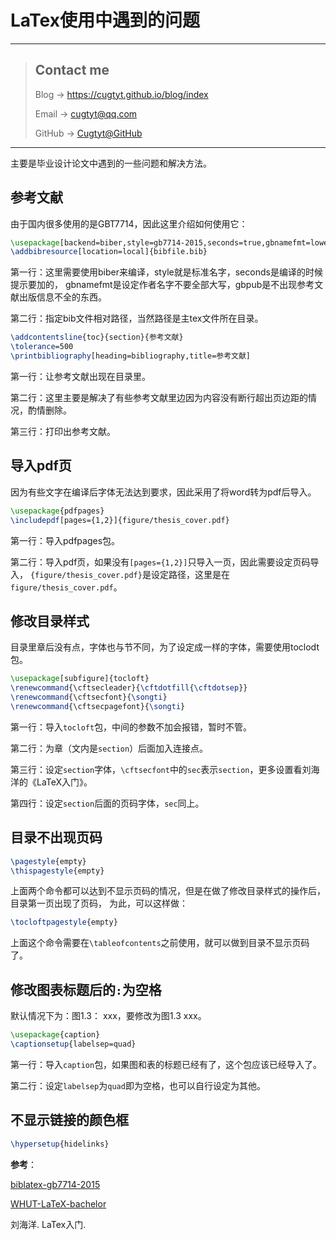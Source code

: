 # LaTex使用中遇到的问题

---
> ## Contact me
> Blog -> <https://cugtyt.github.io/blog/index>
>
> Email -> <cugtyt@qq.com>
>
> GitHub -> [Cugtyt@GitHub](https://github.com/Cugtyt)

---

主要是毕业设计论文中遇到的一些问题和解决方法。

## 参考文献

由于国内很多使用的是GBT7714，因此这里介绍如何使用它：

``` tex
\usepackage[backend=biber,style=gb7714-2015,seconds=true,gbnamefmt=lowercase,gbpub=false]{biblatex}
\addbibresource[location=local]{bibfile.bib}
```

第一行：这里需要使用biber来编译，style就是标准名字，seconds是编译的时候提示要加的，
gbnamefmt是设定作者名字不要全部大写，gbpub是不出现参考文献出版信息不全的东西。

第二行：指定bib文件相对路径，当然路径是主tex文件所在目录。

``` tex
\addcontentsline{toc}{section}{参考文献}
\tolerance=500
\printbibliography[heading=bibliography,title=参考文献]
```

第一行：让参考文献出现在目录里。

第二行：这里主要是解决了有些参考文献里边因为内容没有断行超出页边距的情况，酌情删除。

第三行：打印出参考文献。

## 导入pdf页

因为有些文字在编译后字体无法达到要求，因此采用了将word转为pdf后导入。

``` tex
\usepackage{pdfpages}
\includepdf[pages={1,2}]{figure/thesis_cover.pdf}
```

第一行：导入pdfpages包。

第二行：导入pdf页，如果没有`[pages={1,2}]`只导入一页，因此需要设定页码导入，
`{figure/thesis_cover.pdf}`是设定路径，这里是在`figure/thesis_cover.pdf`。

## 修改目录样式

目录里章后没有点，字体也与节不同，为了设定成一样的字体，需要使用toclodt包。

``` tex
\usepackage[subfigure]{tocloft}
\renewcommand{\cftsecleader}{\cftdotfill{\cftdotsep}}
\renewcommand{\cftsecfont}{\songti}
\renewcommand{\cftsecpagefont}{\songti}
```

第一行：导入`tocloft`包，中间的参数不加会报错，暂时不管。

第二行：为章（文内是`section`）后面加入连接点。

第三行：设定`section`字体，`\cftsecfont`中的`sec`表示`section`，更多设置看刘海洋的《LaTeX入门》。

第四行：设定`section`后面的页码字体，`sec`同上。

## 目录不出现页码

``` tex
\pagestyle{empty}
\thispagestyle{empty}
```

上面两个命令都可以达到不显示页码的情况，但是在做了修改目录样式的操作后，目录第一页出现了页码，
为此，可以这样做：

``` tex
\tocloftpagestyle{empty}
```

上面这个命令需要在`\tableofcontents`之前使用，就可以做到目录不显示页码了。

## 修改图表标题后的`:`为空格

默认情况下为：图1.3： xxx，要修改为图1.3 xxx。

``` tex
\usepackage{caption}
\captionsetup{labelsep=quad}
```

第一行：导入`caption`包，如果图和表的标题已经有了，这个包应该已经导入了。

第二行：设定`labelsep`为`quad`即为空格，也可以自行设定为其他。

## 不显示链接的颜色框

``` tex
\hypersetup{hidelinks}
```

**参考**：

[biblatex-gb7714-2015](https://github.com/hushidong/biblatex-gb7714-2015)

[WHUT-LaTeX-bachelor](https://github.com/tsaoyu/WHUT-LaTeX-bachelor)

刘海洋. LaTex入门.
